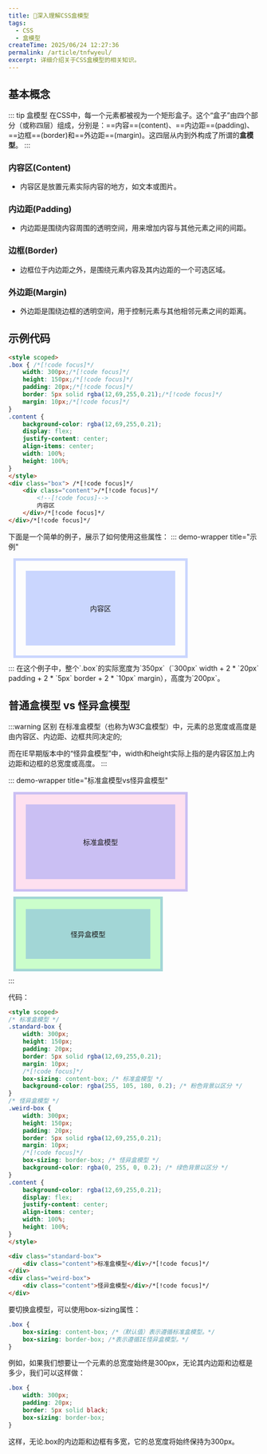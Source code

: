 ```yaml
---
title: 🐳深入理解CSS盒模型
tags:
  - CSS
  - 盒模型
createTime: 2025/06/24 12:27:36
permalink: /article/tnfwyeul/
excerpt: 详细介绍关于CSS盒模型的相关知识。
---
```

## 基本概念
::: tip 盒模型
在CSS中，每一个元素都被视为一个矩形盒子。这个“盒子”由四个部分（或称四层）组成，分别是：==内容==(content)、==内边距==(padding)、==边框==(border)和==外边距==(margin)。这四层从内到外构成了所谓的**盒模型**。
:::
### 内容区(Content)
- 内容区是放置元素实际内容的地方，如文本或图片。
### 内边距(Padding)
- 内边距是围绕内容周围的透明空间，用来增加内容与其他元素之间的间距。
### 边框(Border)
- 边框位于内边距之外，是围绕元素内容及其内边距的一个可选区域。
### 外边距(Margin)
- 外边距是围绕边框的透明空间，用于控制元素与其他相邻元素之间的距离。
## 示例代码

```html
<style scoped>
.box { /*[!code focus]*/
    width: 300px;/*[!code focus]*/
    height: 150px;/*[!code focus]*/
    padding: 20px;/*[!code focus]*/
    border: 5px solid rgba(12,69,255,0.21);/*[!code focus]*/
    margin: 10px;/*[!code focus]*/
}
.content {
    background-color: rgba(12,69,255,0.21);
    display: flex;
    justify-content: center;
    align-items: center;
    width: 100%;
    height: 100%;
}
</style>
<div class="box"> /*[!code focus]*/
    <div class="content">/*[!code focus]*/
        <!--[!code focus]-->
        内容区
    </div>/*[!code focus]*/
</div>/*[!code focus]*/
```

下面是一个简单的例子，展示了如何使用这些属性：
::: demo-wrapper title="示例"
<style scoped>
.box {
    width: 300px;
    height: 150px;
    padding: 20px;
    border: 5px solid rgba(12,69,255,0.21);
    margin: 10px;
}
.content {
    background-color: rgba(12,69,255,0.21);
    display: flex;
    justify-content: center;
    align-items: center;
    width: 100%;
    height: 100%;
}
</style>
<div class="box">
    <div class="content">
        内容区
    </div>
</div>
:::
在这个例子中，整个`.box`的实际宽度为`350px`（`300px` width + 2 * `20px` padding + 2 * `5px` border + 2 * `10px` margin），高度为`200px`。

## 普通盒模型 vs 怪异盒模型

:::warning 区别
在标准盒模型（也称为W3C盒模型）中，元素的总宽度或高度是由内容区、内边距、边框共同决定的;

而在IE早期版本中的“怪异盒模型”中，width和height实际上指的是内容区加上内边距和边框的总宽度或高度。
:::

::: demo-wrapper title="标准盒模型vs怪异盒模型"
<style scoped>
/* 标准盒模型 */
.standard-box {
    width: 300px;
    height: 150px;
    padding: 20px;
    border: 5px solid rgba(12,69,255,0.21);
    margin: 10px;
    box-sizing: content-box; /* 标准盒模型 */
    background-color: rgba(255, 105, 180, 0.2); /* 粉色背景以区分 */
}
/* 怪异盒模型 */
.weird-box {
    width: 300px;
    height: 150px;
    padding: 20px;
    border: 5px solid rgba(12,69,255,0.21);
    margin: 10px;
    box-sizing: border-box; /* 怪异盒模型 */
    background-color: rgba(0, 255, 0, 0.2); /* 绿色背景以区分 */
}
.content {
    background-color: rgba(12,69,255,0.21);
    display: flex;
    justify-content: center;
    align-items: center;
    width: 100%;
    height: 100%;
}
</style>
<div class="standard-box">
    <div class="content">标准盒模型</div>
</div>
<div class="weird-box">
    <div class="content">怪异盒模型</div>
</div>
:::

代码：
```html
<style scoped>
/* 标准盒模型 */
.standard-box {
    width: 300px;
    height: 150px;
    padding: 20px;
    border: 5px solid rgba(12,69,255,0.21);
    margin: 10px;
    /*[!code focus]*/
    box-sizing: content-box; /* 标准盒模型 */
    background-color: rgba(255, 105, 180, 0.2); /* 粉色背景以区分 */
}
/* 怪异盒模型 */
.weird-box {
    width: 300px;
    height: 150px;
    padding: 20px;
    border: 5px solid rgba(12,69,255,0.21);
    margin: 10px;
    /*[!code focus]*/
    box-sizing: border-box; /* 怪异盒模型 */
    background-color: rgba(0, 255, 0, 0.2); /* 绿色背景以区分 */
}
.content {
    background-color: rgba(12,69,255,0.21);
    display: flex;
    justify-content: center;
    align-items: center;
    width: 100%;
    height: 100%;
}
</style>

<div class="standard-box">
    <div class="content">标准盒模型</div>/*[!code focus]*/
</div>
<div class="weird-box">
    <div class="content">怪异盒模型</div>/*[!code focus]*/
</div>
```

要切换盒模型，可以使用box-sizing属性：
```css
.box {
    box-sizing: content-box; /*（默认值）表示遵循标准盒模型。*/
    box-sizing: border-box; /*表示遵循IE怪异盒模型。*/
}
```

例如，如果我们想要让一个元素的总宽度始终是300px，无论其内边距和边框是多少，我们可以这样做：

```css
.box {
    width: 300px;
    padding: 20px;
    border: 5px solid black;
    box-sizing: border-box;
}
```
这样，无论.box的内边距和边框有多宽，它的总宽度将始终保持为300px。